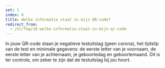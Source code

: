 ```yaml
---
set: 1
index: 6
title: Welke informatie staat in mijn QR-code? 
redirect_from: 
  - /nl/faq/18-welke-informatie-staat-in-mijn-qr-code
---
```

In jouw QR-code staan je negatieve testuitslag (geen corona), het tijdstip van de test en minimale gegevens: de eerste letter van je voornaam, de eerste letter van je achternaam, je geboortedag en geboortemaand. Dit is ter controle, om zeker te zijn dat de testuitslag bij jou hoort. 
